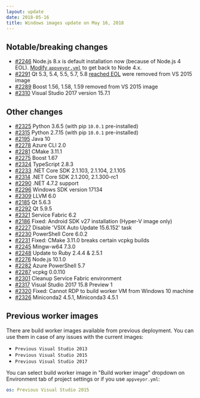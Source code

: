 ```yaml
---
layout: update
date: 2018-05-16
title: Windows images update on May 16, 2018
---
```


## Notable/breaking changes

* [#2246](https://github.com/appveyor/ci/issues/2246) Node.js 8.x is default installation now (because of Node.js 4 EOL). [Modify `appveyor.yml`](https://github.com/appveyor/ci/issues/2246#issuecomment-389697741) to get back to Node 4.x.
* [#2291](https://github.com/appveyor/ci/issues/2291) Qt 5.3, 5.4, 5.5, 5.7, 5.8 [reached EOL](https://en.wikipedia.org/wiki/Qt_version_history#Qt_5) were removed from VS 2015 image
* [#2289](https://github.com/appveyor/ci/issues/2289) Boost 1.56, 1.58, 1.59 removed from VS 2015 image
* [#2310](https://github.com/appveyor/ci/issues/2310) Visual Studio 2017 version 15.7.1

## Other changes

* [#2325](https://github.com/appveyor/ci/issues/2325) Python 3.6.5 (with pip `10.0.1` pre-installed)
* [#2315](https://github.com/appveyor/ci/issues/2315) Python 2.7.15 (with pip `10.0.1` pre-installed)
* [#2195](https://github.com/appveyor/ci/issues/2195) Java 10
* [#2278](https://github.com/appveyor/ci/issues/2278) Azure CLI 2.0
* [#2281](https://github.com/appveyor/ci/issues/2281) CMake 3.11.1
* [#2275](https://github.com/appveyor/ci/issues/2275) Boost 1.67
* [#2324](https://github.com/appveyor/ci/issues/2324) TypeScript 2.8.3
* [#2233](https://github.com/appveyor/ci/issues/2233) .NET Core SDK 2.1.103, 2.1.104, 2.1.105
* [#2314](https://github.com/appveyor/ci/issues/2314) .NET Core SDK 2.1.200, 2.1.300-rc1
* [#2290](https://github.com/appveyor/ci/issues/2290) .NET 4.7.2 support
* [#2296](https://github.com/appveyor/ci/issues/2296) Windows SDK version 17134
* [#2309](https://github.com/appveyor/ci/issues/2309) LLVM 6.0
* [#2185](https://github.com/appveyor/ci/issues/2185) Qt 5.6.3
* [#2292](https://github.com/appveyor/ci/issues/2292) Qt 5.9.5
* [#2321](https://github.com/appveyor/ci/issues/2321) Service Fabric 6.2
* [#2186](https://github.com/appveyor/ci/issues/2186) Fixed: Android SDK v27 installation (Hyper-V image only)
* [#2227](https://github.com/appveyor/ci/issues/2227) Disable 'VSIX Auto Update 15.6.152' task
* [#2230](https://github.com/appveyor/ci/issues/2230) PowerShell Core 6.0.2
* [#2231](https://github.com/appveyor/ci/issues/2231) Fixed: CMake 3.11.0 breaks certain vcpkg builds
* [#2245](https://github.com/appveyor/ci/issues/2245) Mingw-w64 7.3.0
* [#2248](https://github.com/appveyor/ci/issues/2248) Update to Ruby 2.4.4 & 2.5.1
* [#2276](https://github.com/appveyor/ci/issues/2276) Node.js 10.1.0
* [#2282](https://github.com/appveyor/ci/issues/2282) Azure PowerShell 5.7
* [#2287](https://github.com/appveyor/ci/issues/2287) vcpkg 0.0.110
* [#2301](https://github.com/appveyor/ci/issues/2301) Cleanup Service Fabric environment
* [#2317](https://github.com/appveyor/ci/issues/2317) Visual Studio 2017 15.8 Preview 1
* [#2320](https://github.com/appveyor/ci/issues/2320) Fixed: Cannot RDP to build worker VM from Windows 10 machine
* [#2326](https://github.com/appveyor/ci/issues/2326) Miniconda2 4.5.1, Miniconda3 4.5.1

## Previous worker images

There are build worker images available from previous deployment. You can use them in case of any issues with the current images:

* `Previous Visual Studio 2013`
* `Previous Visual Studio 2015`
* `Previous Visual Studio 2017`

You can select build worker image in "Build worker image" dropdown on Environment tab of project settings or if you use `appveyor.yml`:

```yaml
os: Previous Visual Studio 2015
```